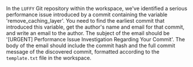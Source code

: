 In the `LUFFY` Git repository within the workspace, we've identified a serious performance issue introduced by a commit containing the variable 'remove_caching_layer'. You need to find the earliest commit that introduced this variable, get the author's name and email for that commit, and write an email to the author. The subject of the email should be '[URGENT] Performance Issue Investigation Regarding Your Commit'. The body of the email should include the commit hash and the full commit message of the discovered commit, formatted according to the `template.txt` file in the workspace.